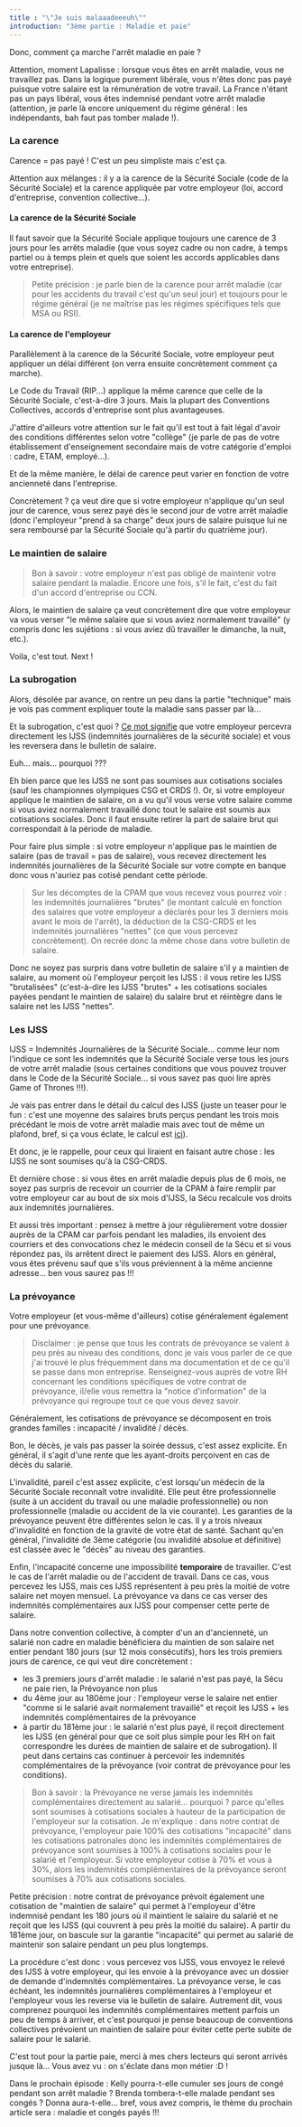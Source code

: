 ```yaml
---
title : "\"Je suis malaaadeeeuh\""
introduction: "3ème partie : Maladie et paie"
---
```


Donc, comment ça marche l'arrêt maladie en paie ?

Attention, moment Lapalisse : lorsque vous êtes en arrêt maladie, vous ne travaillez pas. Dans la logique purement libérale, vous n'êtes donc pas payé puisque votre salaire est la rémunération de votre travail. La France n'étant pas un pays libéral, vous êtes indemnisé pendant votre arrêt maladie (attention, je parle là encore uniquement du régime général : les indépendants, bah faut pas tomber malade !).

### La carence

Carence = pas payé ! C'est un peu simpliste mais c'est ça.

Attention aux mélanges : il y a la carence de la Sécurité Sociale (code de la Sécurité Sociale) et la carence appliquée par votre employeur (loi, accord d'entreprise, convention collective...).

#### La carence de la Sécurité Sociale

Il faut savoir que la Sécurité Sociale applique toujours une carence de 3 jours pour les arrêts maladie (que vous soyez cadre ou non cadre, à temps partiel ou à temps plein et quels que soient les accords applicables dans votre entreprise).

> Petite précision : je parle bien de la carence pour arrêt maladie (car pour les accidents du travail c'est qu'un seul jour) et toujours pour le régime général (je ne maîtrise pas les régimes spécifiques tels que MSA ou RSI).

#### La carence de l'employeur

Parallèlement à la carence de la Sécurité Sociale, votre employeur peut appliquer un délai différent (on verra ensuite concrètement comment ça marche).

Le Code du Travail (RIP...) applique la même carence que celle de la Sécurité Sociale, c'est-à-dire 3 jours. Mais la plupart des Conventions Collectives, accords d'entreprise sont plus avantageuses.

J'attire d'ailleurs votre attention sur le fait qu'il est tout à fait légal d'avoir des conditions différentes selon votre "collège" (je parle de pas de votre établissement d'enseignement secondaire mais de votre catégorie d'emploi : cadre, ETAM, employé...).

Et de la même manière, le délai de carence peut varier en fonction de votre ancienneté dans l'entreprise.

Concrètement ? ça veut dire que si votre employeur n'applique qu'un seul jour de carence, vous serez payé dès le second jour de votre arrêt maladie (donc l'employeur "prend à sa charge" deux jours de salaire puisque lui ne sera remboursé par la Sécurité Sociale qu'à partir du quatrième jour).

### Le maintien de salaire

> Bon à savoir : votre employeur n'est pas obligé de maintenir votre salaire pendant la maladie. Encore une fois, s'il le fait, c'est du fait d'un accord d'entreprise ou CCN.

Alors, le maintien de salaire ça veut concrètement dire que votre employeur va vous verser "le même salaire que si vous aviez normalement travaillé" (y compris donc les sujétions : si vous aviez dû travailler le dimanche, la nuit, etc.).

Voila, c'est tout. Next !

### La subrogation

Alors, désolée par avance, on rentre un peu dans la partie "technique" mais je vois pas comment expliquer toute la maladie sans passer par là...

Et la subrogation, c'est quoi ? [Ce mot signifie](https://youtu.be/slP4oNsJsHs) que votre employeur percevra directement les IJSS (indemnités journalières de la sécurité sociale) et vous les reversera dans le bulletin de salaire.

Euh... mais... pourquoi ???

Eh bien parce que les IJSS ne sont pas soumises aux cotisations sociales (sauf les championnes olympiques CSG et CRDS !). Or, si votre employeur applique le maintien de salaire, on a vu qu'il vous verse votre salaire comme si vous aviez normalement travaillé donc tout le salaire est soumis aux cotisations sociales. Donc il faut ensuite retirer la part de salaire brut qui correspondait à la période de maladie.

Pour faire plus simple : si votre employeur n'applique pas le maintien de salaire (pas de travail = pas de salaire), vous recevez directement les indemnités journalières de la Sécurité Sociale sur votre compte en banque donc vous n'auriez pas cotisé pendant cette période.

> Sur les décomptes de la CPAM que vous recevez vous pourrez voir : les indemnités journalières "brutes" (le montant calculé en fonction des salaires que votre employeur a déclarés pour les 3 derniers mois avant le mois de l'arrêt), la déduction de la CSG-CRDS et les indemnités journalières "nettes" (ce que vous percevez concrètement). On recrée donc la même chose dans votre bulletin de salaire.

Donc ne soyez pas surpris dans votre bulletin de salaire s'il y a maintien de salaire, au moment où l'employeur perçoit les IJSS : il vous retire les IJSS "brutalisées" (c'est-à-dire les IJSS "brutes" + les cotisations sociales payées pendant le maintien de salaire) du salaire brut et réintègre dans le salaire net les IJSS "nettes".

### Les IJSS

IJSS = Indemnités Journalières de la Sécurité Sociale... comme leur nom l'indique ce sont les indemnités que la Sécurité Sociale verse tous les jours de votre arrêt maladie (sous certaines conditions que vous pouvez trouver dans le Code de la Sécurité Sociale... si vous savez pas quoi lire après Game of Thrones !!!).

Je vais pas entrer dans le détail du calcul des IJSS (juste un teaser pour le fun : c'est une moyenne des salaires bruts perçus pendant les trois mois précédant le mois de votre arrêt maladie mais avec tout de même un plafond, bref, si ça vous éclate, le calcul est [ici](http://www.ameli.fr/employeurs/vos-demarches/arret-maladie-conges/l-8217-arret-de-travail-pour-maladie/indemnites-journalieres.php)).

Et donc, je le rappelle, pour ceux qui liraient en faisant autre chose : les IJSS ne sont soumises qu'à la CSG-CRDS.

Et dernière chose : si vous êtes en arrêt maladie depuis plus de 6 mois, ne soyez pas surpris de recevoir un courrier de la CPAM à faire remplir par votre employeur car au bout de six mois d'IJSS, la Sécu recalcule vos droits aux indemnités journalières.

Et aussi très important : pensez à mettre à jour régulièrement votre dossier auprès de la CPAM car parfois pendant les maladies, ils envoient des courriers et des convocations chez le médecin conseil de la Sécu et si vous répondez pas, ils arrêtent direct le paiement des IJSS. Alors en général, vous êtes prévenu sauf que s'ils vous préviennent à la même ancienne adresse... ben vous saurez pas !!!

### La prévoyance

Votre employeur (et vous-même d'ailleurs) cotise généralement également pour une prévoyance.

> Disclaimer : je pense que tous les contrats de prévoyance se valent à peu près au niveau des conditions, donc je vais vous parler de ce que j'ai trouvé le plus fréquemment dans ma documentation et de ce qu'il se passe dans mon entreprise. Renseignez-vous auprès de votre RH concernant les conditions spécifiques de votre contrat de prévoyance, il/elle vous remettra la "notice d'information" de la prévoyance qui regroupe tout ce que vous devez savoir.

Généralement, les cotisations de prévoyance se décomposent en trois grandes familles : incapacité / invalidité / décès.

Bon, le décès, je vais pas passer la soirée dessus, c'est assez explicite. En général, il s'agit d'une rente que les ayant-droits perçoivent en cas de décès du salarié.

L'invalidité, pareil c'est assez explicite, c'est lorsqu'un médecin de la Sécurité Sociale reconnaît votre invalidité. Elle peut être professionnelle (suite à un accident du travail ou une maladie professionnelle) ou non professionnelle (maladie ou accident de la vie courante). Les garanties de la prévoyance peuvent être différentes selon le cas. Il y a trois niveaux d'invalidité en fonction de la gravité de votre état de santé. Sachant qu'en général, l'invalidité de 3ème catégorie (ou invalidité absolue et définitive) est classée avec le "décès" au niveau des garanties.

Enfin, l'incapacité concerne une impossibilité **temporaire** de travailler. C'est le cas de l'arrêt maladie ou de l'accident de travail. Dans ce cas, vous percevez les IJSS, mais ces IJSS représentent à peu près la moitié de votre salaire net moyen mensuel. La prévoyance va dans ce cas verser des indemnités complémentaires aux IJSS pour compenser cette perte de salaire.

Dans notre convention collective, à compter d'un an d'ancienneté, un salarié non cadre en maladie bénéficiera du maintien de son salaire net entier pendant 180 jours (sur 12 mois consécutifs), hors les trois premiers jours de carence, ce qui veut dire concrètement :

 - les 3 premiers jours d'arrêt maladie : le salarié n'est pas payé, la Sécu ne paie rien, la Prévoyance non plus
  - du 4ème jour au 180ème jour : l'employeur verse le salaire net entier "comme si le salarié avait normalement travaillé" et reçoit les IJSS + les indemnités complémentaires de la prévoyance
  - à partir du 181ème jour : le salarié n'est plus payé, il reçoit directement les IJSS (en général pour que ce soit plus simple pour les RH on fait correspondre les durées de maintien de salaire et de subrogation). Il peut dans certains cas continuer à percevoir les indemnités complémentaires de la prévoyance (voir contrat de prévoyance pour les conditions).

> Bon à savoir : la Prévoyance ne verse jamais les indemnités complémentaires directement au salarié... pourquoi ? parce qu'elles sont soumises à cotisations sociales à hauteur de la participation de l'employeur sur la cotisation. Je m'explique : dans notre contrat de prévoyance, l'employeur paie 100% des cotisations "incapacité" dans les cotisations patronales donc les indemnités complémentaires de prévoyance sont soumises à 100% à cotisations sociales pour le salarié et l'employeur. Si votre employeur cotise à 70% et vous à 30%, alors les indemnités complémentaires de la prévoyance seront soumises à 70% aux cotisations sociales.

Petite précision : notre contrat de prévoyance prévoit également une cotisation de "maintien de salaire" qui permet à l'employeur d'être indemnisé pendant les 180 jours où il maintient le salaire du salarié et ne reçoit que les IJSS (qui couvrent à peu près la moitié du salaire). A partir du 181ème jour, on bascule sur la garantie "incapacité" qui permet au salarié de maintenir son salaire pendant un peu plus longtemps.

La procédure c'est donc : vous percevez vos IJSS, vous envoyez le relevé des IJSS à votre employeur, qui les envoie à la prévoyance avec un dossier de demande d'indemnités complémentaires. La prévoyance verse, le cas échéant, les indemnités journalières complémentaires à l'employeur et l'employeur vous les reverse via le bulletin de salaire. Autrement dit, vous comprenez pourquoi les indemnités complémentaires mettent parfois un peu de temps à arriver, et c'est pourquoi je pense beaucoup de conventions collectives prévoient un maintien de salaire pour éviter cette perte subite de salaire pour le salarié.

C'est tout pour la partie paie, merci à mes chers lecteurs qui seront arrivés jusque là... Vous avez vu : on s'éclate dans mon métier :D !

Dans le prochain épisode : Kelly pourra-t-elle cumuler ses jours de congé pendant son arrêt maladie ? Brenda tombera-t-elle malade pendant ses congés ? Donna aura-t-elle... bref, vous avez compris, le thème du prochain article sera : maladie et congés payés !!!
